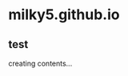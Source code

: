 <link rel="stylesheet" href="https://raw.githubusercontent.com/milky5/milky5.github.io/master/css/outputs_default.css">

# milky5.github.io

## test
creating contents...
